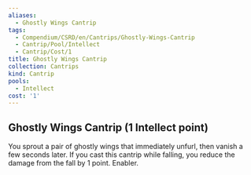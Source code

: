 ```yaml
---
aliases:
  - Ghostly Wings Cantrip
tags:
  - Compendium/CSRD/en/Cantrips/Ghostly-Wings-Cantrip
  - Cantrip/Pool/Intellect
  - Cantrip/Cost/1
title: Ghostly Wings Cantrip
collection: Cantrips
kind: Cantrip
pools:
  - Intellect
cost: '1'
---
```

## Ghostly Wings Cantrip (1 Intellect point)  
You sprout a pair of ghostly wings that immediately unfurl, then vanish a few seconds later. If you cast this cantrip while falling, you reduce the damage from the fall by 1 point. Enabler.   
  
  
